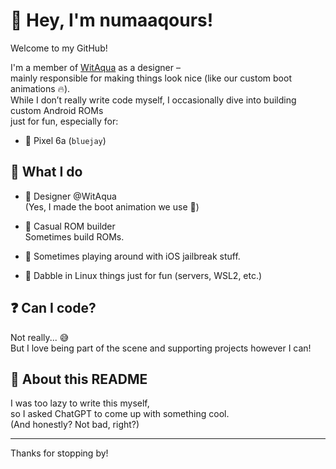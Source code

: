 # 👋 Hey, I'm numaaqours!

Welcome to my GitHub!

I'm a member of [WitAqua](https://github.com/WitAqua) as a designer –  
mainly responsible for making things look nice (like our custom boot animations 🔥).  
While I don’t really write code myself, I occasionally dive into building custom Android ROMs  
just for fun, especially for:

- 📱 Pixel 6a (`bluejay`)

## 🎨 What I do

- 👾 Designer @WitAqua  
  (Yes, I made the boot animation we use 👀)

- 🔧 Casual ROM builder  
  Sometimes build ROMs.

- 🍎 Sometimes playing around with iOS jailbreak stuff.

- 🐧 Dabble in Linux things just for fun (servers, WSL2, etc.)

## ❓ Can I code?

Not really... 😅  
But I love being part of the scene and supporting projects however I can!

## 📝 About this README

I was too lazy to write this myself,  
so I asked ChatGPT to come up with something cool.  
(And honestly? Not bad, right?)

---

Thanks for stopping by!

